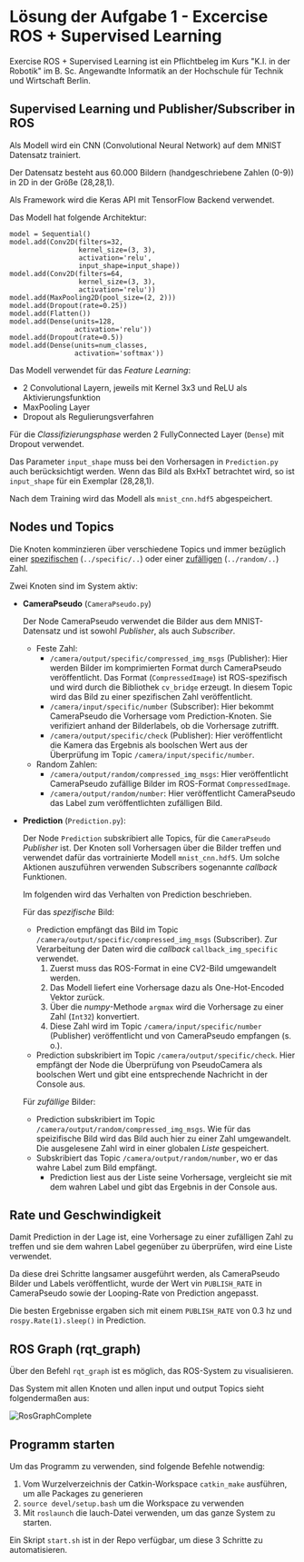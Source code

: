 # Lösung der Aufgabe 1 - Excercise ROS + Supervised Learning

Exercise ROS + Supervised Learning ist ein Pflichtbeleg im Kurs "K.I. in der Robotik" im  B. Sc. Angewandte Informatik an der Hochschule für Technik und Wirtschaft Berlin. 

## Supervised Learning und Publisher/Subscriber in ROS

Als Modell wird ein CNN (Convolutional Neural Network) auf dem MNIST Datensatz trainiert. 

Der Datensatz besteht aus 60.000 Bildern (handgeschriebene Zahlen (0-9)) in 2D in der Größe (28,28,1).

Als Framework wird die Keras API mit TensorFlow Backend verwendet.

Das Modell hat folgende Architektur:

~~~~
model = Sequential()
model.add(Conv2D(filters=32,
                 kernel_size=(3, 3),
                 activation='relu',
                 input_shape=input_shape))
model.add(Conv2D(filters=64,
                 kernel_size=(3, 3),
                 activation='relu'))
model.add(MaxPooling2D(pool_size=(2, 2)))
model.add(Dropout(rate=0.25))
model.add(Flatten())
model.add(Dense(units=128,
                activation='relu'))
model.add(Dropout(rate=0.5))
model.add(Dense(units=num_classes,
                activation='softmax'))
~~~~
Das Modell verwendet für das *Feature Learning*: 

- 2 Convolutional Layern, jeweils mit Kernel 3x3 und ReLU als Aktivierungsfunktion
- MaxPooling Layer
- Dropout als Regulierungsverfahren

Für die *Classifizierungsphase* werden 2 FullyConnected Layer (`Dense`) mit Dropout verwendet.

Das Parameter `input_shape` muss bei den Vorhersagen in `Prediction.py` auch berücksichtigt werden. Wenn das Bild als BxHxT betrachtet wird, so ist `input_shape` für ein Exemplar (28,28,1).

Nach dem Training wird das Modell als `mnist_cnn.hdf5` abgespeichert.



## Nodes und Topics

Die Knoten komminzieren über verschiedene Topics und immer bezüglich einer <u>spezifischen</u> (`../specific/..`) oder einer <u>zufälligen</u> (`../random/..`) Zahl. 

Zwei Knoten sind im System aktiv:

- **CameraPseudo** (`CameraPseudo.py`)

  Der Node CameraPseudo verwendet die Bilder aus dem MNIST-Datensatz und ist sowohl *Publisher*, als auch *Subscriber*. 

  - Feste Zahl:
    - `/camera/output/specific/compressed_img_msgs` (Publisher): Hier werden Bilder im komprimierten Format durch CameraPseudo veröffentlicht. Das Format (`CompressedImage`) ist ROS-spezifisch und wird durch die Bibliothek `cv_bridge` erzeugt. In diesem Topic wird das Bild zu einer spezifischen Zahl veröffentlicht. 
    -  `/camera/input/specific/number` (Subscriber): Hier bekommt CameraPseudo die Vorhersage vom Prediction-Knoten.  Sie verifiziert anhand der Bilderlabels, ob die Vorhersage zutrifft.
    - `/camera/output/specific/check` (Publisher): Hier veröffentlicht die Kamera das Ergebnis als boolschen Wert aus der Überprüfung im Topic `/camera/input/specific/number`.
  - Random Zahlen:
    - `/camera/output/random/compressed_img_msgs`: Hier veröffentlicht CameraPseudo zufällige Bilder im ROS-Format `CompressedImage`.
    - `/camera/output/random/number`: Hier veröffentlicht CameraPseudo das Label zum veröffentlichten zufälligen Bild.

- **Prediction** (`Prediction.py`):

  Der Node `Prediction` subskribiert alle Topics, für die `CameraPseudo` *Publisher* ist. Der Knoten soll Vorhersagen über die Bilder treffen und verwendet dafür das vortrainierte Modell `mnist_cnn.hdf5`. Um solche Aktionen auszuführen verwenden Subscribers sogenannte *callback* Funktionen.

  Im folgenden wird das Verhalten von Prediction beschrieben.

  Für das *spezifische* Bild:

  - Prediction empfängt das Bild im Topic `/camera/output/specific/compressed_img_msgs` (Subscriber). Zur Verarbeitung der Daten wird die *callback* `callback_img_specific` verwendet.
    1. Zuerst muss das ROS-Format in eine CV2-Bild umgewandelt werden. 
    2. Das Modell liefert eine Vorhersage dazu als One-Hot-Encoded Vektor zurück.
    3. Über die *numpy*-Methode `argmax` wird die Vorhersage zu einer Zahl  (`Int32`) konvertiert.
    4. Diese Zahl wird im Topic `/camera/input/specific/number` (Publisher) veröffentlicht und von CameraPseudo empfangen (s. o.).
  - Prediction subskribiert im Topic `/camera/output/specific/check`. Hier empfängt der Node die Überprüfung von PseudoCamera als boolschen Wert und gibt eine entsprechende Nachricht in der Console aus.

  Für *zufällige* Bilder:

  - Prediction subskribiert im Topic `/camera/output/random/compressed_img_msgs`. Wie für das speizifische Bild wird das Bild auch hier zu einer Zahl umgewandelt. Die ausgelesene Zahl wird in einer globalen *Liste* gespeichert.
  - Subskribiert das Topic `/camera/output/random/number`, wo er das wahre Label zum Bild empfängt.
    - Prediction liest aus der Liste seine Vorhersage,  vergleicht sie mit dem wahren Label und gibt das Ergebnis in der Console aus.

  

## Rate und Geschwindigkeit

Damit Prediction in der Lage ist, eine Vorhersage zu einer zufälligen Zahl zu treffen und sie dem wahren Label gegenüber zu überprüfen, wird eine Liste verwendet.

Da diese drei Schritte langsamer ausgeführt werden, als CameraPseudo Bilder und Labels veröffentlicht, wurde der Wert vin `PUBLISH_RATE` in CameraPseudo sowie der Looping-Rate von Prediction angepasst.

Die besten Ergebnisse ergaben sich mit einem `PUBLISH_RATE` von 0.3 hz und `rospy.Rate(1).sleep()` in Prediction.



## ROS Graph (rqt_graph)

Über den Befehl `rqt_graph` ist es möglich, das ROS-System zu visualisieren.

Das System mit allen Knoten und allen input und output Topics sieht folgendermaßen aus:

![RosGraphComplete](/home/ros18/KI/ros_robotics/excercise_1/rosgraph_allNodesTopics.svg)

## Programm starten	

Um das Programm zu verwenden, sind folgende Befehle notwendig:

1. Vom Wurzelverzeichnis der Catkin-Workspace `catkin_make` ausführen, um alle Packages zu generieren
2. `source devel/setup.bash` um die Workspace zu verwenden
3. Mit `roslaunch` die lauch-Datei verwenden, um das ganze System zu starten.

Ein Skript `start.sh` ist in der Repo verfügbar, um diese 3 Schritte zu automatisieren.